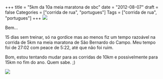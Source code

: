 +++
title = "5km da 10a meia maratona de sbc"
date = "2012-08-07"
draft = false
Categories = ["corrida de rua", "portugues"]
Tags = ["corrida de rua", "portugues"]
+++
![](http://www.corpore.com.br/imagens/submenuscorridas/faixadecorativa_98_faixadecorativa-sbc2012.jpg)

Bem…

15 dias sem treinar, só na gordice mas ao menos fiz um tempo razoável na
corrida de 5km na meia maratona de São Bernardo do Campo. Meu tempo foi
de 27:02 com peace de 5:22, até que não foi ruim.

Bom, estou tentando mudar para as corridas de 10km e possivelmente para
15km no fim do ano. Quem sabe. ;)

[![](http://bitsvolateis.files.wordpress.com/2012/08/homer_running.jpg?w=300)](http://bitsvolateis.files.wordpress.com/2012/08/homer_running.jpg)

